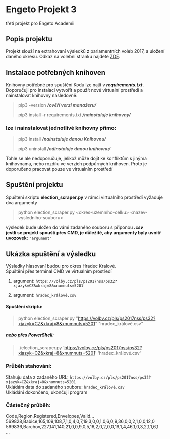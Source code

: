 
# Engeto Projekt 3

třetí projekt pro Engeto Academii

## Popis projektu

Projekt slouží na extrahovaní výsledků z parlamentních voleb 2017, a uložení daného okresu. Odkaz na volební stranku najdete [ZDE](https://volby.cz/pls/ps2017nss/ps3?xjazyk=CZ).

## Instalace potřebných knihoven

Knihovny potřebné pro spuštění Kodu lze najít v ***requirements.txt***. <br>
Doporučuji pro instalaci vytvořít a použít nové virtualní prostředí
a nainstalovat knihovny následovně:
> pip3 -version ***/ověří verzi manažeru/***
> 
> pip3 install -r requirements.txt ***/nainstaluje knihovny/*** 

### lze i nainstalovat jednotlivé knihovny přímo:

>pip3 install <jmeno-knihovny> ***/nainstaluje danou Knihovnu/***
> 
> pip3 uninstall <jmeno-knihovny> ***/odinstaluje danou knihovnu/***

Tohle se ale nedoporučuje, jelikož může dojít ke konfliktům s jinýma knihovnama, nebo rozdílu ve verzích podpůrných knihoven.
Proto je doporučeno pracovat pouze ve virtualním prostředí

## Spuštění projektu

Spuštení skriptu **election_scraper.py** v rámci virtualního prostředí vyžaduje dva argumenty
>python election_scraper.py <okres-uzemního-celku> <nazev-vysledního-souboru>

výsledek bude uložen do vámi zadaného souboru s připonou ***.csv*** <br>
**jestli se projekt spouští přes CMD, je důležité, aby argumenty byly uvnitř uvozovek:** `"argument"`

## Ukázka spuštění a výsledku

Výsledky hlasovaní budou pro okres Hradec Kralové. <br>
Spuštění přes terminal CMD ve virtualním prostředí

1. argument: `https://volby.cz/pls/ps2017nss/ps32?xjazyk=CZ&xkraj=8&xnumnuts=5201`

2. argument: `hradec_králové.csv`

#### Spuštění skriptu:

>python election_scraper.py "https://volby.cz/pls/ps2017nss/ps32?xjazyk=CZ&xkraj=8&xnumnuts=5201" "hradec_králové.csv"

##### nebo přes PowerShell:

>.\election_scraper.py 'https://volby.cz/pls/ps2017nss/ps32?xjazyk=CZ&xkraj=8&xnumnuts=5201' 'hradec_králové.csv'

### Průběh stahování:

Stahuju data z zadaného URL: `https://volby.cz/pls/ps2017nss/ps32?xjazyk=CZ&xkraj=8&xnumnuts=5201` <br>
Ukládám data do zadaného souboru: `hradec_králové.csv` <br>
Ukládání dokončeno, ukončuji program

### Částečný průběh:

Code,Region,Registered,Envelopes,Valid...
569828,Babice,165,109,108,7,1,0,4,0,7,19,3,0,0,1,0,6,0,9,36,0,0,2,1,0,0,12,0
569836,Barchov,227,141,140,21,0,0,9,0,5,16,2,0,2,0,0,19,1,4,46,1,0,3,2,1,1,6,1<br>...
